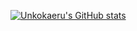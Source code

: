 [![Unkokaeru's GitHub stats](https://github-readme-stats.vercel.app/api?username=unkokaeru)](https://github.com/anuraghazra/github-readme-stats)
